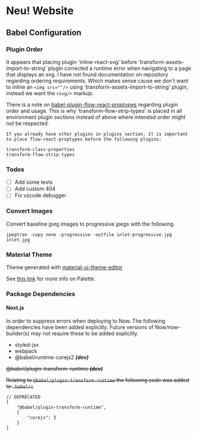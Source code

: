 # Neu! Website

## Babel Configuration

### Plugin Order

It appears that placing plugin 'inline-react-svg' before 'transform-assets-import-to-string' plugin corrected a runtime error when navigating to a page that displays an svg. I have not found documentation on repository regarding ordering requirements. Which makes sense cause we don't want to inline an `<img src=""/>` using 'transform-assets-import-to-string' plugin, instead we want the `<svg/>` markup.

There is a note on [babel-plugin-flow-react-proptypes](https://www.npmjs.com/package/babel-plugin-flow-react-proptypes#suppression) regarding plugin order and usage. This is why 'transform-flow-strip-types' is placed in all environment plugin sections instead of above where intended order might not be respected.

    If you already have other plugins in plugins section. It is important to place flow-react-proptypes before the following plugins:

    transform-class-properties
    transform-flow-strip-types

### Todos

- [ ] Add some tests
- [ ] Add custom 404
- [ ] Fix vscode debugger

### Convert Images

Convert baseline jpeg images to progressive jpegs with the following.

    jpegtran -copy none -progressive -outfile inlet-progressive.jpg inlet.jpg

### Material Theme

Theme generated with [material-ui-theme-editor](https://in-your-saas.github.io/material-ui-theme-editor/)

See [this link](https://material-ui.com/style/color/#official-color-tool) for more info on Palette.

### Package Dependencies

#### Next.js

In order to suppress errors when deploying to Now. The following dependencies have been added explicitly. Future versions of Now/now-builder(s) may not require these to be added explicitly.

- styled-jsx
- webpack
- @babel/runtime-corejs2 **_(dev)_**

~~@babel/plugin-transform-runtime **_(dev)_**~~

~~Relating to `@babel/plugin-transform-runtime` the following code was added to `.babelrc`~~

    // DEPRECATED
    [
        "@babel/plugin-transform-runtime",
        {
            "corejs": 2
        }
    ]
